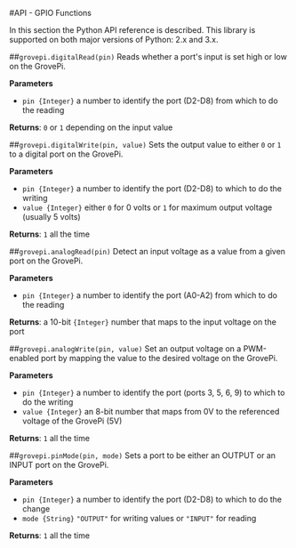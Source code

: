 #API - GPIO Functions

In this section the Python API reference is described. This library is supported on both major versions
of Python: 2.x and 3.x.

##`grovepi.digitalRead(pin)`
Reads whether a port's input is set high or low on the GrovePi.

**Parameters**

- `pin {Integer}` a number to identify the port (D2-D8) from which to do the reading

**Returns**: `0` or `1` depending on the input value

##`grovepi.digitalWrite(pin, value)`
Sets the output value to either `0` or `1` to a digital port on the GrovePi.

**Parameters**

- `pin {Integer}` a number to identify the port (D2-D8) to which to do the writing
- `value {Integer}` either `0` for 0 volts or `1` for maximum output voltage (usually 5 volts)

**Returns**: `1` all the time

##`grovepi.analogRead(pin)`
Detect an input voltage as a value from a given port on the GrovePi.

**Parameters**

- `pin {Integer}` a number to identify the port (A0-A2) from which to do the reading

**Returns**: a 10-bit `{Integer}` number that maps to the input voltage on the port

##`grovepi.analogWrite(pin, value)`
Set an output voltage on a PWM-enabled port by mapping the value to the desired voltage on the GrovePi.

**Parameters**

- `pin {Integer}` a number to identify the port (ports 3, 5, 6, 9) to which to do the writing
- `value {Integer}` an 8-bit number that maps from 0V to the referenced voltage of the GrovePi (5V)

**Returns**: `1` all the time

##`grovepi.pinMode(pin, mode)`
Sets a port to be either an OUTPUT or an INPUT port on the GrovePi.

**Parameters**

- `pin {Integer}` a number to identify the port (D2-D8) to which to do the change
- `mode {String}` `"OUTPUT"` for writing values or `"INPUT"` for reading

**Returns**: `1` all the time
